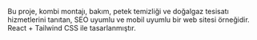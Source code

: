 Bu proje, kombi montajı, bakım, petek temizliği ve doğalgaz tesisatı hizmetlerini tanıtan, SEO uyumlu ve mobil uyumlu bir web sitesi örneğidir. React + Tailwind CSS ile tasarlanmıştır.
